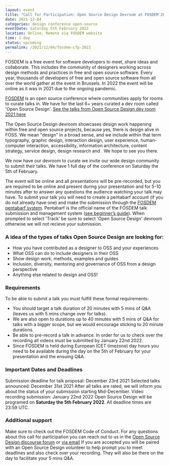 ```yaml
---
layout: event
title: "Call for Participation: Open Source Design Devroom at FOSDEM 2022"
date: 2021-12-04
categories: design conference open-source
eventDate: Saturday 5th February 2022 
location: Online, Remote via FOSDEM website
time: 1 day
status: upcoming
permalink: /2021/12/04/fosdem-cfp-2022
---
```


FOSDEM is a free event for software developers to meet, share ideas and collaborate. This includes the community of designers working across design methods and practices in free and open source software.
Every year, thousands of developers of free and open source software from all over the world gather at the event in Brussels. In 2022 the event will be online as it was in 2021 due to the ongoing pandemic.

[FOSDEM](https://fosdem.org/2022/) is an open source conference where communities apply for rooms to curate talks in. We have for the last 6+ years curated a dev room called 'Open Source Design'.
[See the talks from Open Source Design dev room 2021 here](https://archive.fosdem.org/2021/schedule/track/open_source_design/)

The Open Source Design devroom showcases design work happening within free and open source projects, because yes, there is design alive in FOSS. 
We mean "design" in a broad sense, and we include within that term typography, graphic design, interaction design, user experience, human-computer interaction, accessibility, information architecture, content strategy, service design, design research and <add your favourite buzzword here>. 
We hope to see you there.
  
We now have our devroom to curate we invite our wide design community to submit their talks. We have 1 full day of the conference on Saturday the 5th of February.

The event will be online and all presentations will be pre-recorded, but you are required to be online and present during your presentation and for 5-10 minutes after to answer any questions the audience watching your talk may have.
To submit your talk you will need to create a pentabarf account (if you do not already have one) and make the submission through the [FOSDEM pentabarf system](https://penta.fosdem.org/submission/). Pentabarf is the official name of the FOSDEM talk submission and management system ([see beginner’s guide](https://medium.com/@maartjeme/beginners-guide-to-pentabarf-78808a1ce5bf)).
When prompted to select 'Track' be sure to select 'Open Source Design' devroom otherwise we will not recieve your submission.
  
### A idea of the types of talks Open Source Design are looking for:

* How you have contributed as a designer to OSS and your experiences
* What OSS can do to include designers in their OSS
* Show design work, methods, examples and guides
* Inclusion, diversity, mentoring and governance of OSS from a design perspective
* Anything else related to design and OSS!
  
### Requirements
To be able to submit a talk you must fulfill these formal requirements:

- You should target a talk duration of 20 minutes with 5 mins of Q&A (leaves us with 5 mins change over for talks).
- We are also open to durations up to 40 minutes with 5 mins of Q&A for talks with a bigger scope, but we would encourage sticking to 20 minute durations.
- Be able to pre-record a talk in advance. In order for us to check over the recording all videos must be submitted by January 22nd 2022.
- Since FOSDEM is held during European (CET timezone) day hours you need to be available during the day on the 5th of February for your presentation and the ensuing Q&A.

### Important Dates and Deadlines
  
Submission deadline for talk proposal: December 23rd 2021
Selected talks announced: December 31st 2021
After all talks are rated, we will inform you about the status of your submission starting Mid-December.
Video recording submission: January 22nd 2022
Open Source Design will be programed on **Saturday the 5th February 2022**.
All deadline times are 23:59 UTC.

### Additional support
Make sure to check out the FOSDEM Code of Conduct.
For any questions about this call for participation you can reach out to us in the [Open Source Design discourse forum](https://discourse.opensourcedesign.net/) or [via email](core@opensourcedesign.net)
If you are accepted you will be paired with an Open Source Design volunteer to help prompt you to meet deadlines and also check over your recording. They will also be there on the day to facilitate your 5 mins Q&A.

